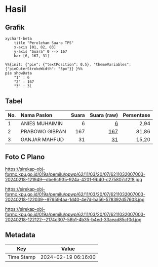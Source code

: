 # Hasil

## Grafik

```mermaid
xychart-beta
    title "Perolehan Suara TPS"
    x-axis [01, 02, 03]
    y-axis "Suara" 0 --> 167
    bar [6, 167, 31]
```

```mermaid
%%{init: {"pie": {"textPosition": 0.5}, "themeVariables": {"pieOuterStrokeWidth": "5px"}} }%%
pie showData
    "1" : 6
    "2" : 167
    "3" : 31
```

## Tabel

| No. | Nama Paslon    | Suara | Suara (raw) | Persentase |
|:--- |:-------------- | -----:| -----------:| ----------:|
| 1   | ANIES MUHAIMIN | 6     | [6][p-1]    | 2,94       |
| 2   | PRABOWO GIBRAN | 167   | [167][p-2]  | 81,86      |
| 3   | GANJAR MAHFUD  | 31    | [31][p-3]   | 15,20      |


[p-1]: https://github.com/gigit-pemilu/pemilu-2024-62-kalimantan-tengah/blob/main/pilpres/hitung-suara/sub/62-kalimantan-tengah/sub/11-pulang-pisau/sub/03-kahayan-tengah/sub/2007-bukit-liti/sub/003-tps/sub/paslon-1.txt
[p-2]: https://github.com/gigit-pemilu/pemilu-2024-62-kalimantan-tengah/blob/main/pilpres/hitung-suara/sub/62-kalimantan-tengah/sub/11-pulang-pisau/sub/03-kahayan-tengah/sub/2007-bukit-liti/sub/003-tps/sub/paslon-2.txt
[p-3]: https://github.com/gigit-pemilu/pemilu-2024-62-kalimantan-tengah/blob/main/pilpres/hitung-suara/sub/62-kalimantan-tengah/sub/11-pulang-pisau/sub/03-kahayan-tengah/sub/2007-bukit-liti/sub/003-tps/sub/paslon-3.txt

## Foto C Plano

https://sirekap-obj-formc.kpu.go.id/019a/pemilu/ppwp/62/11/03/20/07/6211032007003-20240218-121949--dbe9c935-924a-4201-9b40-c275807cf2f8.jpg

https://sirekap-obj-formc.kpu.go.id/019a/pemilu/ppwp/62/11/03/20/07/6211032007003-20240218-122039--976594aa-1d40-4e7d-ba56-578392d57603.jpg

https://sirekap-obj-formc.kpu.go.id/019a/pemilu/ppwp/62/11/03/20/07/6211032007003-20240218-122122--2174c307-58b1-4b35-b4ed-33aead85cf0d.jpg


## Metadata

| Key        | Value               |
| ---------- | ------------------- |
| Time Stamp | 2024-02-19 06:16:00 |



